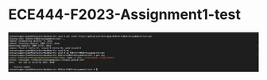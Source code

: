 # ECE444-F2023-Assignment1-test

![Getting Started](./Screen%20Shot%202023-09-16%20at%203.50.19%20PM.png)